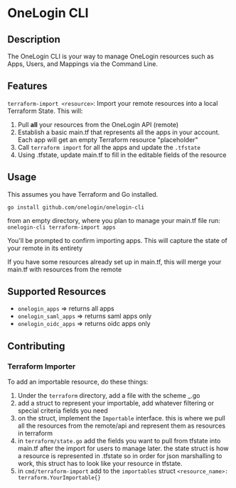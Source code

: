 # OneLogin CLI

## Description

The OneLogin CLI is your way to manage OneLogin resources such as Apps, Users, and Mappings via the Command Line.

## Features
`terraform-import <resource>`: Import your remote resources into a local Terraform State.
This will:
  1. Pull **all** your resources from the OneLogin API (remote)
  2. Establish a basic main.tf that represents all the apps in your account. Each app will get an empty Terraform resource "placeholder"
  3. Call `terraform import` for all the apps and update the `.tfstate`
  4. Using .tfstate, update main.tf to fill in the editable fields of the resource

## Usage
This assumes you have Terraform and Go installed.

`go install github.com/onelogin/onelogin-cli`

from an empty directory, where you plan to manage your main.tf file run:
`onelogin-cli terraform-import apps`

You'll be prompted to confirm importing apps. This will capture the state of your remote in its entirety

If you have some resources already set up in main.tf, this will merge your main.tf with resources from the remote

## Supported Resources
* `onelogin_apps` => returns all apps
* `onelogin_saml_apps` => returns saml apps only
* `onelogin_oidc_apps` => returns oidc apps only

## Contributing

### Terraform Importer
To add an importable resource, do these things:
1. Under the `terraform` directory, add a file with the scheme <provider>_<resource>.go
2. add a struct to represent your importable, add whatever filtering or special criteria fields you need
3. on the struct, implement the `Importable` interface. this is where we pull all the resources from the remote/api and represent them as resources in terraform
4. in `terraform/state.go` add the fields you want to pull from tfstate into main.tf after the import for users to manage later. the state struct is how a resource is represented in .tfstate so in order for json marshalling to work, this struct has to look like your resource in tfstate.
5. in `cmd/terraform-import` add to the `importables` struct `<resource_name>: terraform.YourImportable{}`
